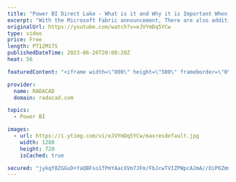 ```yaml
---
title: "Power BI Direct Lake - What is it and Why it is Important When Working With Fabric"
excerpt: "With the Microsoft Fabric announcement, There are also additional features in Power BI that makes the connection between Power BI and other Microsoft Fabric objects seamless and more profound. One of these features is the Direct Lake connection in Power BI. In this article and video, we'll talk about"
originalUrl: https://youtube.com/watch?v=eJVYmDq5YCw
type: video
price: Free
length: PT12M17S
publishedDateTime: 2023-06-26T20:00:20Z
heat: 56

featuredContent: "<iframe width=\"800\" height=\"500\" frameborder=\"0\" src=\"https://www.youtube.com/embed/eJVYmDq5YCw\" allow=\"accelerometer; autoplay; encrypted-media; gyroscope; picture-in-picture\" allowfullscreen></iframe>"

provider:
  name: RADACAD
  domain: radacad.com

topics:
  - Power BI

images:
  - url: https://i.ytimg.com/vi/eJVYmDq5YCw/maxresdefault.jpg
    width: 1280
    height: 720
    isCached: true

secured: "jykqY8ZGGuD+YaQBFso1fPmYAacXVm7JFm/FbJcwTVIZPWpcAJmA//OiP6ZmmDx5D2TNRt/NfPEd5seqlHbwQ2fJelsnou9Q0+5OoeaQ4St8iQzILL9yEsMiYG0LNJufj7ItRnKsIwYQhDJIily/Kkn+tE4RvZP8lC6Dht1XDrFjdf/I7Grcl1JU+AEdbJq3j5wbkrHK3HVpY0WQBnf4S4OLO89gGyNnJgxZPt1cvuZ4bPt5oi69Olnv4FSPteyJL887y4aUoqRGD5MW1KYnoo6hfcV1PQEuIFHmUoxqPwuwnCrAksuodZ24+0lOoDbnc94G3G2JM5CTvIMadFdz01+hc/Q1zuL99PXl7ZAizP0lfSoD3qKfYjuyZ6Upowu8+xjfMfpC/MIcgVQ5uq7vHsvMC4aAROCr+TUzUJAhwRI=;GnNBJN13hlrKiLb4goZNHg=="
---
```


